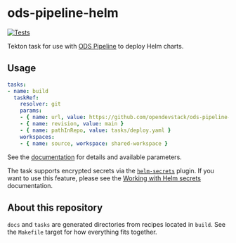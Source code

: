 # ods-pipeline-helm

[![Tests](https://github.com/opendevstack/ods-pipeline-helm/actions/workflows/main.yaml/badge.svg)](https://github.com/opendevstack/ods-pipeline-helm/actions/workflows/main.yaml)

Tekton task for use with [ODS Pipeline](https://github.com/opendevstack/ods-pipeline) to deploy Helm charts.

## Usage

```yaml
tasks:
- name: build
  taskRef:
    resolver: git
    params:
    - { name: url, value: https://github.com/opendevstack/ods-pipeline-helm.git }
    - { name: revision, value: main }
    - { name: pathInRepo, value: tasks/deploy.yaml }
    workspaces:
    - { name: source, workspace: shared-workspace }
```

See the [documentation](/docs/deploy.adoc) for details and available parameters.

The task supports encrypted secrets via the [`helm-secrets`](https://github.com/jkroepke/helm-secrets) plugin. If you want to use this feature, please see the [Working with Helm secrets](/docs/helm-secrets.adoc) documentation.

## About this repository

`docs` and `tasks` are generated directories from recipes located in `build`. See the `Makefile` target for how everything fits together.
